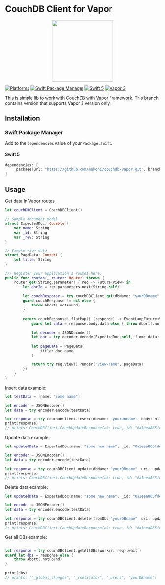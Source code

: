# CouchDB Client for Vapor

<p align="center">
	<a href="https://github.com/makoni/couchdb-vapor">
        <img src="https://arm1.ru/img/uploaded/images/CouchDBVapor.png" height="200">
    </a>
</p>

[![Platforms](https://img.shields.io/badge/platforms-macOS%2010.13%20|%20Ubuntu%2016.04%20LTS-ff0000.svg?style=flat)](https://github.com/makoni/couchdb-vapor)
[![Swift Package Manager](https://img.shields.io/badge/SPM-compatible-4BC51D.svg?style=flat)](https://swift.org/package-manager/)
[![Swift 5](https://img.shields.io/badge/swift-5.0-orange.svg?style=flat)](http://swift.org)
[![Vapor 3](https://img.shields.io/badge/vapor-3.0-blue.svg?style=flat)](https://vapor.codes)



This is simple lib to work with CouchDB with Vapor Framework. This branch contains version that supports Vapor 3 version only.

## Installation

### Swift Package Manager

Add to the `dependencies` value of your `Package.swift`.

#### Swift 5

```swift
dependencies: [
	.package(url: "https://github.com/makoni/couchdb-vapor.git", branch: "vapor3"),
]
```

## Usage

Get data In Vapor routes:

```swift
let couchDBClient = CouchDBClient()

// Sample document model
struct ExpectedDoc: Codable {
	var name: String
	var _id: String
	var _rev: String
}

// Sample view data
struct PageData: Content {
	let title: String
}

/// Register your application's routes here.
public func routes(_ router: Router) throws {
	router.get(String.parameter) { req -> Future<View> in
		let docId = req.parameters.next(String.self)
		
		let couchResponse = try couchDBClient.get(dbName: "yourDBname", uri: docId, worker: req)
		guard couchResponse != nil else {
			throw Abort(.notFound)
		}
		
		return couchResponse!.flatMap({ (response) -> EventLoopFuture<View> in
			guard let data = response.body.data else { throw Abort(.notFound) }
		
			let decoder = JSONDecoder()
			let doc = try decoder.decode(ExpectedDoc.self, from: data)
		
			let pageData = PageData(
				title: doc.name
			)
		
			return try req.view().render("view-name", pageData)
		})
	}
}
```

Insert data example:

```swift
let testData = [name: "some name"]

let encoder = JSONEncoder()
let data = try encoder.encode(testData)

let response = try couchDBClient.insert(dbName: "yourDBname", body: HTTPBody(data: data), worker: req)?.wait()
print(response)
// prints: CouchDBClient.CouchUpdateResponse(ok: true, id: "0a1eea865fdec7a00afb96685001c7be", rev: "1-e6bde9e60844ba5648cc61b446f9f4b3"))
```

Update data example:

```swift
let updatedData = ExpectedDoc(name: "some new name", _id: "0a1eea865fdec7a00afb96685001c7be", _rev: "1-e6bde9e60844ba5648cc61b446f9f4b3")

let encoder = JSONEncoder()
let data = try encoder.encode(testData)

let response = try couchDBClient.update(dbName: "yourDBname", uri: updatedData._id, body: HTTPBody(data: data), worker: req)?.wait()
print(response)
// prints: CouchDBClient.CouchUpdateResponse(ok: true, id: "0a1eea865fdec7a00afb96685001c7be", rev: "1-e6bde9e60844ba5648cc61b446f9f4b4"))
```

Delete data example:

```swift
let updatedData = ExpectedDoc(name: "some new name", _id: "0a1eea865fdec7a00afb96685001c7be", _rev: "1-e6bde9e60844ba5648cc61b446f9f4b4")

let encoder = JSONEncoder()
let data = try encoder.encode(testData)

let response = try couchDBClient.delete(fromDb: "yourDBname", uri: updatedData._id, rev: updatedData._rev, worker: req)?.wait()
print(response)
// prints: CouchDBClient.CouchUpdateResponse(ok: true, id: "0a1eea865fdec7a00afb96685001c7be", rev: "1-e6bde9e60844ba5648cc61b446f9f4b5"))
```

Get all DBs example:

```swift

let response = try couchDBClient.getAllDBs(worker: req).wait()
guard let dbs = response else {
	throw Abort(.notFound)
}

print(dbs)
// prints: ["_global_changes", "_replicator", "_users", "yourDBname"]
```
